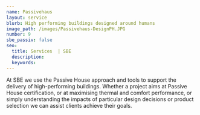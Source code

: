 ```yaml
---
name: Passivehaus
layout: service
blurb: High performing buildings designed around humans
image_path: /images/Passivehaus-DesignPH.JPG
number: 9
sbe_passiv: false
seo:
  title: Services  | SBE
  description:
  keywords:
---
```


At SBE we use the Passive House approach and tools to support the delivery of high-performing buildings. Whether a project aims at Passive House certification, or at maximising thermal and comfort performance, or simply understanding the impacts of particular design decisions or product selection we can assist clients achieve their goals.

&nbsp;